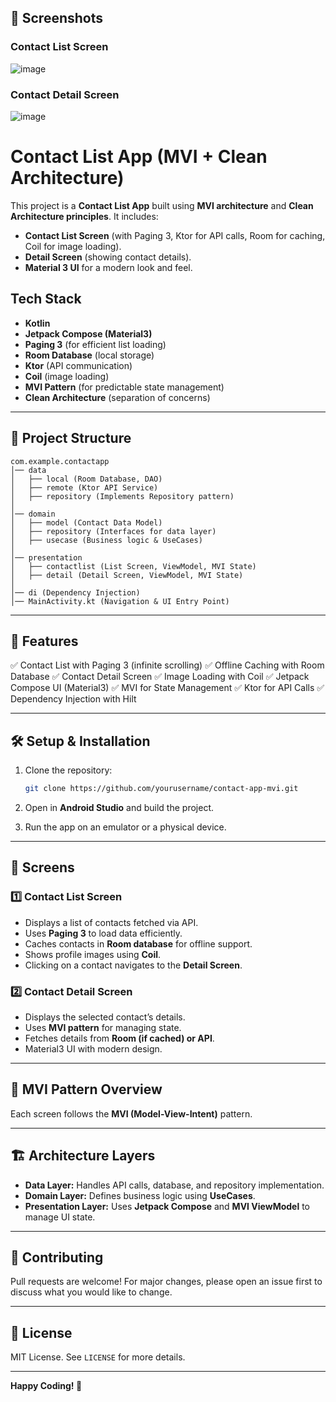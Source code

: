 ## 📸 Screenshots

### Contact List Screen
![image](https://github.com/user-attachments/assets/b548f54e-1c6a-474e-ae6c-542b2bc75326)

### Contact Detail Screen
![image](https://github.com/user-attachments/assets/0793c8f2-e616-42a4-8d39-263d46f37c28)


# Contact List App (MVI + Clean Architecture)

This project is a **Contact List App** built using **MVI architecture** and **Clean Architecture principles**. It includes:

- **Contact List Screen** (with Paging 3, Ktor for API calls, Room for caching, Coil for image loading).
- **Detail Screen** (showing contact details).
- **Material 3 UI** for a modern look and feel.

## Tech Stack

- **Kotlin**
- **Jetpack Compose (Material3)**
- **Paging 3** (for efficient list loading)
- **Room Database** (local storage)
- **Ktor** (API communication)
- **Coil** (image loading)
- **MVI Pattern** (for predictable state management)
- **Clean Architecture** (separation of concerns)

---

## 📌 **Project Structure**

```
com.example.contactapp
│── data
│   ├── local (Room Database, DAO)
│   ├── remote (Ktor API Service)
│   ├── repository (Implements Repository pattern)
│
│── domain
│   ├── model (Contact Data Model)
│   ├── repository (Interfaces for data layer)
│   ├── usecase (Business logic & UseCases)
│
│── presentation
│   ├── contactlist (List Screen, ViewModel, MVI State)
│   ├── detail (Detail Screen, ViewModel, MVI State)
│
│── di (Dependency Injection)
│── MainActivity.kt (Navigation & UI Entry Point)
```

---

## 🌟 **Features**

✅ Contact List with Paging 3 (infinite scrolling)
✅ Offline Caching with Room Database
✅ Contact Detail Screen
✅ Image Loading with Coil
✅ Jetpack Compose UI (Material3)
✅ MVI for State Management
✅ Ktor for API Calls
✅ Dependency Injection with Hilt

---

## 🛠️ **Setup & Installation**

1. Clone the repository:
   ```sh
   git clone https://github.com/yourusername/contact-app-mvi.git
   ```

2. Open in **Android Studio** and build the project.

3. Run the app on an emulator or a physical device.

---

## 📱 **Screens**

### **1️⃣ Contact List Screen**

- Displays a list of contacts fetched via API.
- Uses **Paging 3** to load data efficiently.
- Caches contacts in **Room database** for offline support.
- Shows profile images using **Coil**.
- Clicking on a contact navigates to the **Detail Screen**.

### **2️⃣ Contact Detail Screen**

- Displays the selected contact’s details.
- Uses **MVI pattern** for managing state.
- Fetches details from **Room (if cached) or API**.
- Material3 UI with modern design.

---

## 🔄 **MVI Pattern Overview**

Each screen follows the **MVI (Model-View-Intent)** pattern.

---

## 🏗 **Architecture Layers**

- **Data Layer:** Handles API calls, database, and repository implementation.
- **Domain Layer:** Defines business logic using **UseCases**.
- **Presentation Layer:** Uses **Jetpack Compose** and **MVI ViewModel** to manage UI state.

---

## 🚀 **Contributing**

Pull requests are welcome! For major changes, please open an issue first to discuss what you would like to change.

---

## 📝 **License**

MIT License. See `LICENSE` for more details.

---

**Happy Coding! 🚀**


